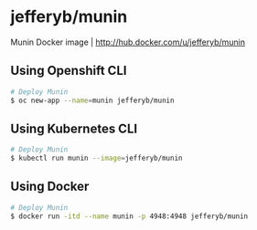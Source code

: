 # jefferyb/munin

Munin Docker image | http://hub.docker.com/u/jefferyb/munin

## Using Openshift CLI

```bash
# Deploy Munin
$ oc new-app --name=munin jefferyb/munin
```

## Using Kubernetes CLI

```bash
# Deploy Munin
$ kubectl run munin --image=jefferyb/munin
```

## Using Docker

```bash
# Deploy Munin
$ docker run -itd --name munin -p 4948:4948 jefferyb/munin
```
